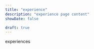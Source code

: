 ```yaml
---
title: "experience"
description: "experience page content"
showDate: false

draft: true
---
```



experiences